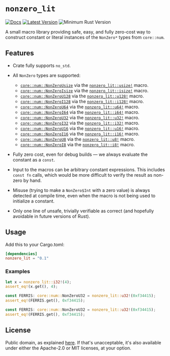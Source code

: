 # `nonzero_lit`
[![Docs](https://docs.rs/nonzero_lit/badge.svg)](https://docs.rs/nonzero_lit)
[![Latest Version](https://img.shields.io/crates/v/nonzero_lit.svg)](https://crates.io/crates/nonzero_lit)
![Minimum Rust Version](https://img.shields.io/badge/MSRV%201.51-blue.svg)

A small macro library providing safe, easy, and fully zero-cost way to construct constant or literal instances of the `NonZero*` types from `core::num`.

## Features

- Crate fully supports `no_std`.
- All `NonZero` types are supported:
    - [`core::num::NonZeroUsize`](https://doc.rust-lang.org/core/num/struct.NonZeroUsize.html) via the [`nonzero_lit::usize!`](https://docs.rs/nonzero_lit/%2A/nonzero_lit/macro.usize.html) macro.
    - [`core::num::NonZeroIsize`](https://doc.rust-lang.org/core/num/struct.NonZeroIsize.html) via the [`nonzero_lit::isize!`](https://docs.rs/nonzero_lit/%2A/nonzero_lit/macro.isize.html) macro.
    - [`core::num::NonZeroU128`](https://doc.rust-lang.org/core/num/struct.NonZeroU128.html) via the [`nonzero_lit::u128!`](https://docs.rs/nonzero_lit/%2A/nonzero_lit/macro.u128.html) macro.
    - [`core::num::NonZeroI128`](https://doc.rust-lang.org/core/num/struct.NonZeroI128.html) via the [`nonzero_lit::i128!`](https://docs.rs/nonzero_lit/%2A/nonzero_lit/macro.i128.html) macro.
    - [`core::num::NonZeroU64`](https://doc.rust-lang.org/core/num/struct.NonZeroU64.html) via the [`nonzero_lit::u64!`](https://docs.rs/nonzero_lit/%2A/nonzero_lit/macro.u64.html) macro.
    - [`core::num::NonZeroI64`](https://doc.rust-lang.org/core/num/struct.NonZeroI64.html) via the [`nonzero_lit::i64!`](https://docs.rs/nonzero_lit/%2A/nonzero_lit/macro.i64.html) macro.
    - [`core::num::NonZeroU32`](https://doc.rust-lang.org/core/num/struct.NonZeroU32.html) via the [`nonzero_lit::u32!`](https://docs.rs/nonzero_lit/%2A/nonzero_lit/macro.u32.html) macro.
    - [`core::num::NonZeroI32`](https://doc.rust-lang.org/core/num/struct.NonZeroI32.html) via the [`nonzero_lit::i32!`](https://docs.rs/nonzero_lit/%2A/nonzero_lit/macro.i32.html) macro.
    - [`core::num::NonZeroU16`](https://doc.rust-lang.org/nightly/core/num/struct.NonZeroU16.html) via the [`nonzero_lit::u16!`](https://docs.rs/nonzero_lit/%2A/nonzero_lit/macro.u16.html) macro.
    - [`core::num::NonZeroI16`](https://doc.rust-lang.org/nightly/core/num/struct.NonZeroI16.html) via the [`nonzero_lit::i16!`](https://docs.rs/nonzero_lit/%2A/nonzero_lit/macro.i16.html) macro.
    - [`core::num::NonZeroU8`](https://doc.rust-lang.org/nightly/core/num/struct.NonZeroU8.html) via the [`nonzero_lit::u8!`](https://docs.rs/nonzero_lit/%2A/nonzero_lit/macro.u8.html) macro.
    - [`core::num::NonZeroI8`](https://doc.rust-lang.org/nightly/core/num/struct.NonZeroI8.html) via the [`nonzero_lit::i8!`](https://docs.rs/nonzero_lit/%2A/nonzero_lit/macro.i8.html) macro.

- Fully zero cost, even for debug builds — we always evaluate the constant as a `const`.
- Input to the macros can be arbitrary constant expressions. This includes `const fn` calls, which would be more difficult to verify the result as non-zero by hand.
- Misuse (trying to make a `NonZero$Int` with a zero value) is always detected at compile time, even when the macro is not being used to initialize a constant.
- Only one line of unsafe, trivially verifiable as correct (and hopefully avoidable in future versions of Rust).

## Usage
Add this to your Cargo.toml:

```toml
[dependencies]
nonzero_lit = "0.1"
```

### Examples

```rust
let x = nonzero_lit::i32!(4);
assert_eq!(x.get(), 4);
```

```rust
const FERRIS: core::num::NonZeroU32 = nonzero_lit::u32!(0xf34415);
assert_eq!(FERRIS.get(), 0xf34415);
```

```rust
const FERRIS: core::num::NonZeroU32 = nonzero_lit::u32!(0xf34415);
assert_eq!(FERRIS.get(), 0xf34415);
```

## License

Public domain, as explained [here](https://creativecommons.org/publicdomain/zero/1.0/legalcode). If that's unacceptable, it's also available under either the Apache-2.0 or MIT licenses, at your option.

